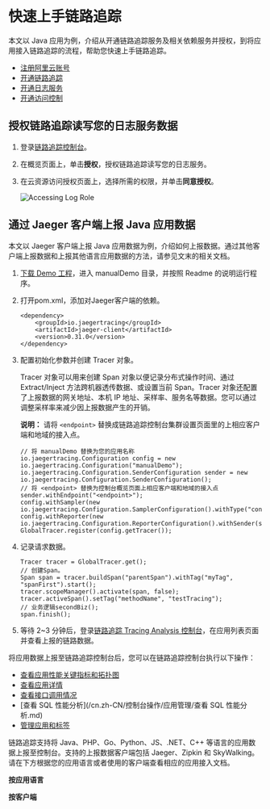 # 快速上手链路追踪

本文以 Java 应用为例，介绍从开通链路追踪服务及相关依赖服务并授权，到将应用接入链路追踪的流程，帮助您快速上手链路追踪。

-   [注册阿里云账号]()
-   [开通链路追踪](https://common-buy.aliyun.com/?spm=5176.262576.1367857.1.67f52b9ci3Jocf&commodityCode=xtrace#/open)
-   [开通日志服务](https://buy.aliyun.com/sls)
-   [开通访问控制](https://buy.aliyun.com/ram)

## 授权链路追踪读写您的日志服务数据

1.  登录[链路追踪控制台](https://tracing-analysis.console.aliyun.com/)。

2.  在概览页面上，单击**授权**，授权链路追踪读写您的日志服务。

3.  在云资源访问授权页面上，选择所需的权限，并单击**同意授权**。

    ![Accessing Log Role](https://static-aliyun-doc.oss-cn-hangzhou.aliyuncs.com/assets/img/zh-CN/9704948951/p53825.png)


## 通过 Jaeger 客户端上报 Java 应用数据

本文以 Jaeger 客户端上报 Java 应用数据为例，介绍如何上报数据。通过其他客户端上报数据和上报其他语言应用数据的方法，请参见文末的相关文档。

1.  [下载 Demo 工程](https://arms-apm.oss-cn-hangzhou.aliyuncs.com/demo/jaegerTracingDemo.zip)，进入 manualDemo 目录，并按照 Readme 的说明运行程序。

2.  打开pom.xml，添加对Jaeger客户端的依赖。

    ```
    <dependency>
        <groupId>io.jaegertracing</groupId>
        <artifactId>jaeger-client</artifactId>
        <version>0.31.0</version>
    </dependency>
    ```

3.  配置初始化参数并创建 Tracer 对象。

    Tracer 对象可以用来创建 Span 对象以便记录分布式操作时间、通过 Extract/Inject 方法跨机器透传数据、或设置当前 Span。Tracer 对象还配置了上报数据的网关地址、本机 IP 地址、采样率、服务名等数据。您可以通过调整采样率来减少因上报数据产生的开销。

    **说明：** 请将 `<endpoint>` 替换成链路追踪控制台集群设置页面里的上相应客户端和地域的接入点。

    ```
    // 将 manualDemo 替换为您的应用名称
    io.jaegertracing.Configuration config = new io.jaegertracing.Configuration("manualDemo");
    io.jaegertracing.Configuration.SenderConfiguration sender = new io.jaegertracing.Configuration.SenderConfiguration();
    // 将 <endpoint> 替换为控制台概览页面上相应客户端和地域的接入点
    sender.withEndpoint("<endpoint>");
    config.withSampler(new io.jaegertracing.Configuration.SamplerConfiguration().withType("const").withParam(1));
    config.withReporter(new io.jaegertracing.Configuration.ReporterConfiguration().withSender(sender).withMaxQueueSize(10000));
    GlobalTracer.register(config.getTracer());
    ```

4.  记录请求数据。

    ```
    Tracer tracer = GlobalTracer.get();
    // 创建Span。
    Span span = tracer.buildSpan("parentSpan").withTag("myTag", "spanFirst").start();
    tracer.scopeManager().activate(span, false);
    tracer.activeSpan().setTag("methodName", "testTracing");
    // 业务逻辑secondBiz();
    span.finish();
    ```

5.  等待 2~3 分钟后，登录[链路追踪 Tracing Analysis 控制台](https://tracing-analysis.console.aliyun.com/#/overview)，在应用列表页面并查看上报的链路数据。


将应用数据上报至链路追踪控制台后，您可以在链路追踪控制台执行以下操作：

-   [查看应用性能关键指标和拓扑图](/cn.zh-CN/控制台操作/应用管理/查看应用性能关键指标和拓扑图.md)
-   [查看应用详情](/cn.zh-CN/控制台操作/应用管理/查看应用详情.md)
-   [查看接口调用情况](/cn.zh-CN/控制台操作/应用管理/查看接口调用情况.md)
-   [查看 SQL 性能分析](/cn.zh-CN/控制台操作/应用管理/查看 SQL 性能分析.md)
-   [管理应用和标签](/cn.zh-CN/控制台操作/应用管理/管理应用和标签.md)

链路追踪支持将 Java、PHP、Go、Python、JS、.NET、C++ 等语言的应用数据上报至控制台。支持的上报数据客户端包括 Jaeger、Zipkin 和 SkyWalking。请在下方根据您的应用语言或者使用的客户端查看相应的应用接入文档。

**按应用语言**



**按客户端**



